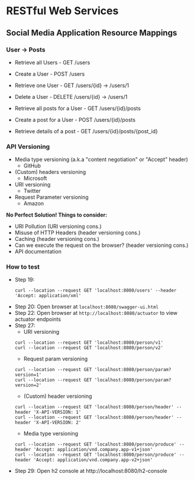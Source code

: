 # RESTful Web Services

## Social Media Application Resource Mappings

### User -> Posts

- Retrieve all Users - GET /users
- Create a User - POST /users
- Retrieve one User - GET /users/{id} -> /users/1
- Delete a User - DELETE /users/{id} -> /users/1

- Retrieve all posts for a User - GET /users/{id}/posts
- Create a post for a User - POST /users/{id}/posts
- Retrieve details of a post - GET /users/{id}/posts/{post_id}

### API Versioning

- Media type versioning (a.k.a "content negotiation" or "Accept" header)
    - GitHub
- (Custom) headers versioning
    - Microsoft
- URI versioning
    - Twitter
- Request Parameter versioning
    - Amazon

**No Perfect Solution! Things to consider:**

- URI Pollution (URI versioning cons.)
- Misuse of HTTP Headers (header versioning cons.)
- Caching (header versioning cons.)
- Can we execute the request on the browser? (header versioning cons.)
- API documentation

### How to test

- Step 19:
  ```
  curl --location --request GET 'localhost:8080/users' --header 'Accept: application/xml'
  ```
- Step 20: Open browser at `localhost:8080/swagger-ui.html`
- Step 22: Open browser at `http://localhost:8080/actuator` to view actuator endpoints
- Step 27:
    - URI versioning
  ```
  curl --location --request GET 'localhost:8080/person/v1'
  curl --location --request GET 'localhost:8080/person/v2'
  ```
    - Request param versioning
  ```
  curl --location --request GET 'localhost:8080/person/param?version=1'
  curl --location --request GET 'localhost:8080/person/param?version=2'
  ```
    - (Custom) header versioning
  ```
  curl --location --request GET 'localhost:8080/person/header' --header 'X-API-VERSION: 1'
  curl --location --request GET 'localhost:8080/person/header' --header 'X-API-VERSION: 2'
  ```
    - Media type versioning
  ```
  curl --location --request GET 'localhost:8080/person/produce' --header 'Accept: application/vnd.company.app-v1+json'
  curl --location --request GET 'localhost:8080/person/produce' --header 'Accept: application/vnd.company.app-v2+json'
  ```
- Step 29: Open h2 console at http://localhost:8080/h2-console